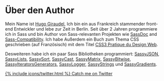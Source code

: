 
# Über den Author

Mein Name ist [Hugo Giraudel](http://hugogiraudel.com), Ich bin ein aus Frankreich stammender front-end Entwickler und lebe zur Zeit in Berlin. Seit über 2 Jahren programmiere ich in Sass und bin Author von Sass-relevanten Projekten wie [SassDoc](http://sassdoc.com) and [Sass-Compatibility](http://sass-compatibility.github.io). Ich habe Außerdem ein Buch zum Thema CSS geschrieben (auf Französisch) mit dem Titel [CSS3 Pratique du Design Web](http://www.amazon.fr/dp/2212140231).

Desweiteren habe ich ein paar Sass Bibliotheken programmiert: [SassyJSON](https://github.com/HugoGiraudel/SassyJSON), [SassyLists](http://sassylists.com), [SassySort](https://github.com/HugoGiraudel/SassySort), [SassyCast](https://github.com/HugoGiraudel/SassyCast), [SassyMatrix](https://github.com/HugoGiraudel/SassyMatrix), [SassyBitwise](https://github.com/HugoGiraudel/SassyBitwise), [SassyIteratorsGenerators](https://github.com/HugoGiraudel/SassyIteratorsGenerators), [SassyLogger](https://github.com/HugoGiraudel/SassyLogger), [SassyStrings](https://github.com/HugoGiraudel/SassyStrings) und [SassyGradients](https://github.com/HugoGiraudel/SassyGradients).

<div class="button-wrapper">
  <a href="https://twitter.com/{{ site.twitter_username }}" target="_blank" class="button">
    {% include icons/twitter.html %}
    Catch me on Twitter
  </a>
</div>
